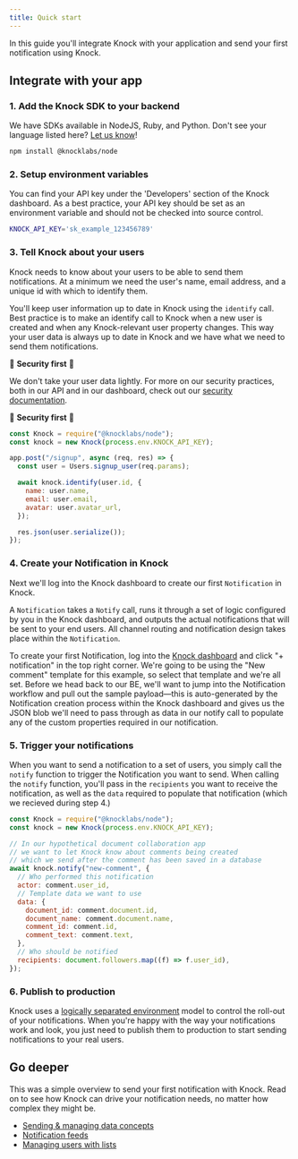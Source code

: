 ```yaml
---
title: Quick start
---
```


In this guide you'll integrate Knock with your application and send your first notification using Knock. 

## Integrate with your app

### 1. Add the Knock SDK to your backend

We have SDKs available in NodeJS, Ruby, and Python. Don't see your language listed here? [Let us know](mailto:support@knock.app)!

```bash
npm install @knocklabs/node
```

### 2. Setup environment variables

You can find your API key under the 'Developers' section of the Knock dashboard. As a best practice, your API key should be set as an environment variable and should not be checked into source control.

```bash
KNOCK_API_KEY='sk_example_123456789'
```

### 3. Tell Knock about your users

Knock needs to know about your users to be able to send them notifications. At a minimum we need the user's name, email address, and a unique id with which to identify them.

You'll keep user information up to date in Knock using the `identify` call. 
Best practice is to make an identify call to Knock when a new user is created and when any Knock-relevant user property changes. This way your user data is always up to date in Knock and we have what we need to send them notifications.

🔐 **Security first** 🔐

We don't take your user data lightly. For more on our security practices, both in our API and in our dashboard, check out our [security documentation](https://knock.app). 

🔐 **Security first** 🔐

```javascript
const Knock = require("@knocklabs/node");
const knock = new Knock(process.env.KNOCK_API_KEY);

app.post("/signup", async (req, res) => {
  const user = Users.signup_user(req.params);

  await knock.identify(user.id, {
    name: user.name,
    email: user.email,
    avatar: user.avatar_url,
  });

  res.json(user.serialize());
});
```

### 4. Create your Notification in Knock

Next we'll log into the Knock dashboard to create our first `Notification` in Knock. 

A `Notification` takes a `Notify` call, runs it through a set of logic configured by you in the Knock dashboard, and outputs the actual notifications that will be sent to your end users. All channel routing and notification design takes place within the `Notification`. 

To create your first Notification, log into the [Knock dashboard](https://dashboard.knock.app) and click "+ notification" in the top right corner. We're going to be using the "New comment" template for this example, so select that template and we're all set. Before we head back to our BE, we'll want to jump into the Notification workflow and pull out the sample payload—this is auto-generated by the Notification creation process within the Knock dashboard and gives us the JSON blob we'll need to pass through as data in our notify call to populate any of the custom properties required in our notification. 

### 5. Trigger your notifications

When you want to send a notification to a set of users, you simply call the `notify` function to trigger the Notification you want to send. When calling the `notify` function, you'll pass in the `recipients` you want to receive the notification, as well as the `data` required to populate that notification (which we recieved during step 4.) 

```javascript
const Knock = require("@knocklabs/node");
const knock = new Knock(process.env.KNOCK_API_KEY);

// In our hypothetical document collaboration app
// we want to let Knock know about comments being created
// which we send after the comment has been saved in a database
await knock.notify("new-comment", {
  // Who performed this notification
  actor: comment.user_id,
  // Template data we want to use
  data: {
    document_id: comment.document.id,
    document_name: comment.document.name,
    comment_id: comment.id,
    comment_text: comment.text,
  },
  // Who should be notified
  recipients: document.followers.map((f) => f.user_id),
});
```

### 6. Publish to production

Knock uses a [logically separated environment](/send-and-manage-data/environments) model to control the roll-out of your notifications.
When you're happy with the way your notifications work and look, you just need to publish them to
production to start sending notifications to your real users.

## Go deeper

This was a simple overview to send your first notification with Knock. Read on to see how Knock can drive your notification needs, no matter how complex they might be.

- [Sending & managing data concepts](/send-and-manage-data/concepts)
- [Notification feeds](/notification-feeds/getting-started)
- [Managing users with lists](/send-and-manage-data/lists)

<br />

